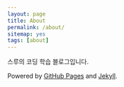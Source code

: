 ```yaml
---
layout: page
title: About
permalink: /about/
sitemap: yes
tags: [about]
---
```


스루의 코딩 학습 블로그입니다.

Powered by [GitHub Pages](https://pages.github.com) and [Jekyll](https://jekyllrb.com).

